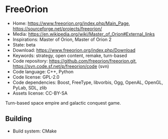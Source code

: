 # FreeOrion

- Home: https://www.freeorion.org/index.php/Main_Page, https://sourceforge.net/projects/freeorion/
- Media: https://en.wikipedia.org/wiki/Master_of_Orion#External_links
- Inspirations: Master of Orion, Master of Orion 2
- State: beta
- Download: https://www.freeorion.org/index.php/Download
- Keywords: strategy, open content, remake, turn-based
- Code repository: https://github.com/freeorion/freeorion.git, https://svn.code.sf.net/p/freeorion/code (svn)
- Code language: C++, Python
- Code license: GPL-2.0
- Code dependencies: Boost, FreeType, libvorbis, Ogg, OpenAL, OpenGL, PyLab, SDL, zlib
- Assets license: CC-BY-SA

Turn-based space empire and galactic conquest game.

## Building

- Build system: CMake
